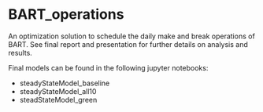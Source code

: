 # BART_operations
An optimization solution to schedule the daily make and break operations of BART. See final report and presentation for further details on analysis and results. 

Final models can be found in the following jupyter notebooks:
- steadyStateModel_baseline
- steadyStateModel_all10
- steadStateModel_green


